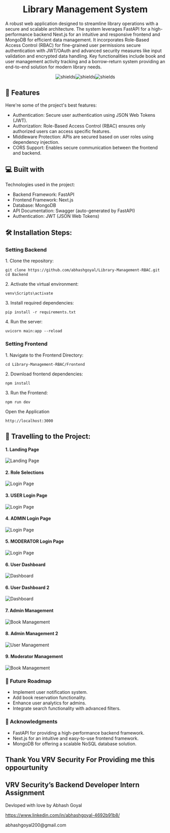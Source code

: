 <h1 align="center" id="title">Library Management System</h1>

<p id="description">A robust web application designed to streamline library operations with a secure and scalable architecture. The system leverages FastAPI for a high-performance backend Next.js for an intuitive and responsive frontend and MongoDB for efficient data management. It incorporates Role-Based Access Control (RBAC) for fine-grained user permissions secure authentication with JWT/OAuth and advanced security measures like input validation and encrypted data handling. Key functionalities include book and user management activity tracking and a borrow-return system providing an end-to-end solution for modern library needs.</p>

<p align="center"><img src="https://img.shields.io/badge/FastAPI-005571?style=for-the-badge&amp;logo=fastapi" alt="shields"><img src="https://img.shields.io/badge/-MongoDB-13aa52?style=for-the-badge&amp;logo=mongodb&amp;logoColor=white" alt="shields"><img src="https://img.shields.io/badge/next.js-000000?style=for-the-badge&amp;logo=nextdotjs&amp;logoColor=white" alt="shields"></p>

  
  
<h2>🧐 Features</h2>

Here're some of the project's best features:

*   Authentication: Secure user authentication using JSON Web Tokens (JWT).
*   Authorization: Role-Based Access Control (RBAC) ensures only authorized users can access specific features.
*   Middleware Protection: APIs are secured based on user roles using dependency injection.
*   CORS Support: Enables secure communication between the frontend and backend.

  
<h2>💻 Built with</h2>

Technologies used in the project:

*   Backend Framework: FastAPI
*   Frontend Framework: Next.js
*   Database: MongoDB
*   API Documentation: Swagger (auto-generated by FastAPI)
*   Authentication: JWT (JSON Web Tokens)


<h2>🛠️ Installation Steps:</h2>

<h3>Setting Backend</h3>

<p>1. Clone the repository:</p>

```
git clone https://github.com/abhashgoyal/Library-Management-RBAC.git
cd Backend
```

<p>2. Activate the virtual environment:</p>

```
venv\Scripts\activate
```

<p>3. Install required dependencies:</p>

```
pip install -r requirements.txt
```

<p>4. Run the server:</p>

```
uvicorn main:app --reload
```

<h3>Setting Frontend</h3>

<p>1.  Navigate to the Frontend Directory:</p>

```
cd Library-Management-RBAC/Frontend
```
<p>2. Download frontend dependencies:</p>

```
npm install
```
<p>3. Run the Frontend:</p>

```
npm run dev
```
<p> Open the Application</p>

```
http://localhost:3000
```

<h2>🎦 Travelling to the Project:</h2>

#### 1. **Landing Page**
   ![Landing Page](Project-Images/Landing-Page.png)

#### 2. **Role Selections**
   ![Login Page](Project-Images/SignIn-Page.png)   

#### 3. **USER Login Page**
   ![Login Page](Project-Images/user-login.png)

#### 4. **ADMIN Login Page**
   ![Login Page](Project-Images/admin-login.png)

#### 5. **MODERATOR Login Page**
   ![Login Page](Project-Images/moderator-login.png)

#### 6. **User Dashboard**
   ![Dashboard](Project-Images/user-dashboard.png)
   
#### 6. **User Dashboard 2**
   ![Dashboard](Project-Images/book-details.png)

#### 7. **Admin Management**
   ![Book Management](Project-Images/admin-dashboard-book.png)
   
#### 8. **Admin Management 2**
   ![User Management](Project-Images/admin-dashboard.png)
   
#### 9. **Moderator Management**
   ![Book Management](Project-Images/moderator-dashboard.png)

### 🚧 Future Roadmap
- Implement user notification system.
- Add book reservation functionality.
- Enhance user analytics for admins.
- Integrate search functionality with advanced filters.

### 🙏 Acknowledgments
- FastAPI for providing a high-performance backend framework.
- Next.js for an intuitive and easy-to-use frontend framework.
- MongoDB for offering a scalable NoSQL database solution.

<h2>Thank You VRV Security For Providing me this oppourtunity</h2> 
<h2>VRV Security’s Backend Developer Intern Assignment</h2>

Devloped with love by Abhash Goyal<p>https://www.linkedin.com/in/abhashgoyal-4692b91b8/</p>
<p>abhashgoyal200@gmail.com</p>
